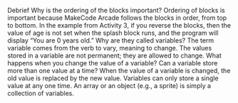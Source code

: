 Debrief
Why is the ordering of the blocks important?
Ordering of blocks is important because MakeCode Arcade follows the blocks in order, from top to bottom. In the example from Activity 3, if you reverse the blocks, then the value of age is not set when the splash block runs, and the program will display “You are 0 years old.”
Why are they called variables?
The term variable comes from the verb to vary, meaning to change. The values stored in a variable are not permanent; they are allowed to change.
What happens when you change the value of a variable? Can a variable store more than one value at a time?
When the value of a variable is changed, the old value is replaced by the new value. Variables can only store a single value at any one time. An array or an object (e.g., a sprite) is simply a collection of variables.
